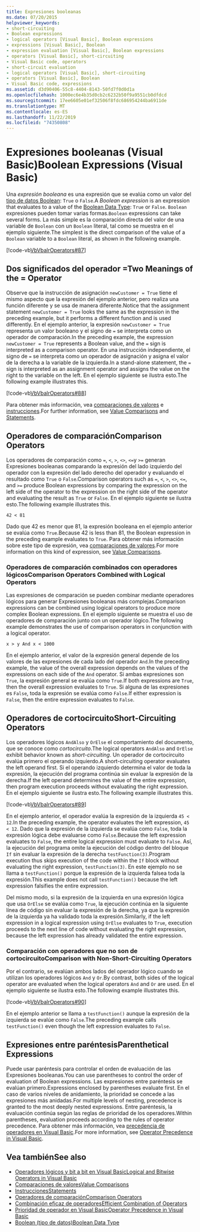 ```yaml
---
title: Expresiones booleanas
ms.date: 07/20/2015
helpviewer_keywords:
- short-circuiting
- Boolean expressions
- logical operators [Visual Basic], Boolean expressions
- expressions [Visual Basic], Boolean
- expression evaluation [Visual Basic], Boolean expressions
- operators [Visual Basic], short-circuiting
- Visual Basic code, operators
- short-circuit evaluation
- logical operators [Visual Basic], short-circuiting
- operators [Visual Basic], Boolean
- Visual Basic code, expressions
ms.assetid: d3d90406-55c8-4404-8143-50fd7f0d0d1a
ms.openlocfilehash: 1000ec6e4b35d0cb2c6232b50f9a9551cb0dfdcd
ms.sourcegitcommit: 17ee6605e01ef32506f8fdc686954244ba6911de
ms.translationtype: MT
ms.contentlocale: es-ES
ms.lasthandoff: 11/22/2019
ms.locfileid: "74350808"
---
```

# <a name="boolean-expressions-visual-basic"></a><span data-ttu-id="177ff-102">Expresiones booleanas (Visual Basic)</span><span class="sxs-lookup"><span data-stu-id="177ff-102">Boolean Expressions (Visual Basic)</span></span>
<span data-ttu-id="177ff-103">Una *expresión booleana* es una expresión que se evalúa como un valor del [tipo de datos Boolean](../../../../visual-basic/language-reference/data-types/boolean-data-type.md): `True` o `False`.</span><span class="sxs-lookup"><span data-stu-id="177ff-103">A *Boolean expression* is an expression that evaluates to a value of the [Boolean Data Type](../../../../visual-basic/language-reference/data-types/boolean-data-type.md): `True` or `False`.</span></span> <span data-ttu-id="177ff-104">`Boolean` expresiones pueden tomar varias formas.</span><span class="sxs-lookup"><span data-stu-id="177ff-104">`Boolean` expressions can take several forms.</span></span> <span data-ttu-id="177ff-105">La más simple es la comparación directa del valor de una variable de `Boolean` con un `Boolean` literal, tal como se muestra en el ejemplo siguiente.</span><span class="sxs-lookup"><span data-stu-id="177ff-105">The simplest is the direct comparison of the value of a `Boolean` variable to a `Boolean` literal, as shown in the following example.</span></span>  
  
 [!code-vb[VbVbalrOperators#87](~/samples/snippets/visualbasic/VS_Snippets_VBCSharp/VbVbalrOperators/VB/Class1.vb#87)]  
  
## <a name="two-meanings-of-the--operator"></a><span data-ttu-id="177ff-106">Dos significados del operador =</span><span class="sxs-lookup"><span data-stu-id="177ff-106">Two Meanings of the = Operator</span></span>  
 <span data-ttu-id="177ff-107">Observe que la instrucción de asignación `newCustomer = True` tiene el mismo aspecto que la expresión del ejemplo anterior, pero realiza una función diferente y se usa de manera diferente.</span><span class="sxs-lookup"><span data-stu-id="177ff-107">Notice that the assignment statement `newCustomer = True` looks the same as the expression in the preceding example, but it performs a different function and is used differently.</span></span> <span data-ttu-id="177ff-108">En el ejemplo anterior, la expresión `newCustomer = True` representa un valor booleano y el signo de `=` se interpreta como un operador de comparación.</span><span class="sxs-lookup"><span data-stu-id="177ff-108">In the preceding example, the expression `newCustomer = True` represents a Boolean value, and the `=` sign is interpreted as a comparison operator.</span></span> <span data-ttu-id="177ff-109">En una instrucción independiente, el signo de `=` se interpreta como un operador de asignación y asigna el valor de la derecha a la variable de la izquierda.</span><span class="sxs-lookup"><span data-stu-id="177ff-109">In a stand-alone statement, the `=` sign is interpreted as an assignment operator and assigns the value on the right to the variable on the left.</span></span> <span data-ttu-id="177ff-110">En el ejemplo siguiente se ilustra esto.</span><span class="sxs-lookup"><span data-stu-id="177ff-110">The following example illustrates this.</span></span>  
  
 [!code-vb[VbVbalrOperators#88](~/samples/snippets/visualbasic/VS_Snippets_VBCSharp/VbVbalrOperators/VB/Class1.vb#88)]  
  
 <span data-ttu-id="177ff-111">Para obtener más información, vea [comparaciones de valores](../../../../visual-basic/programming-guide/language-features/operators-and-expressions/value-comparisons.md) e [instrucciones](../../../../visual-basic/language-reference/statements/index.md).</span><span class="sxs-lookup"><span data-stu-id="177ff-111">For further information, see [Value Comparisons](../../../../visual-basic/programming-guide/language-features/operators-and-expressions/value-comparisons.md) and [Statements](../../../../visual-basic/language-reference/statements/index.md).</span></span>  
  
## <a name="comparison-operators"></a><span data-ttu-id="177ff-112">Operadores de comparación</span><span class="sxs-lookup"><span data-stu-id="177ff-112">Comparison Operators</span></span>  
 <span data-ttu-id="177ff-113">Los operadores de comparación como `=`, `<`, `>`, `<>`, `<=`y `>=` generan Expresiones booleanas comparando la expresión del lado izquierdo del operador con la expresión del lado derecho del operador y evaluando el resultado como `True` o `False`.</span><span class="sxs-lookup"><span data-stu-id="177ff-113">Comparison operators such as `=`, `<`, `>`, `<>`, `<=`, and `>=` produce Boolean expressions by comparing the expression on the left side of the operator to the expression on the right side of the operator and evaluating the result as `True` or `False`.</span></span> <span data-ttu-id="177ff-114">En el ejemplo siguiente se ilustra esto.</span><span class="sxs-lookup"><span data-stu-id="177ff-114">The following example illustrates this.</span></span>  
  
 `42 < 81`  
  
 <span data-ttu-id="177ff-115">Dado que 42 es menor que 81, la expresión booleana en el ejemplo anterior se evalúa como `True`.</span><span class="sxs-lookup"><span data-stu-id="177ff-115">Because 42 is less than 81, the Boolean expression in the preceding example evaluates to `True`.</span></span> <span data-ttu-id="177ff-116">Para obtener más información sobre este tipo de expresión, vea [comparaciones de valores](../../../../visual-basic/programming-guide/language-features/operators-and-expressions/value-comparisons.md).</span><span class="sxs-lookup"><span data-stu-id="177ff-116">For more information on this kind of expression, see [Value Comparisons](../../../../visual-basic/programming-guide/language-features/operators-and-expressions/value-comparisons.md).</span></span>  
  
### <a name="comparison-operators-combined-with-logical-operators"></a><span data-ttu-id="177ff-117">Operadores de comparación combinados con operadores lógicos</span><span class="sxs-lookup"><span data-stu-id="177ff-117">Comparison Operators Combined with Logical Operators</span></span>  
 <span data-ttu-id="177ff-118">Las expresiones de comparación se pueden combinar mediante operadores lógicos para generar Expresiones booleanas más complejas.</span><span class="sxs-lookup"><span data-stu-id="177ff-118">Comparison expressions can be combined using logical operators to produce more complex Boolean expressions.</span></span> <span data-ttu-id="177ff-119">En el ejemplo siguiente se muestra el uso de operadores de comparación junto con un operador lógico.</span><span class="sxs-lookup"><span data-stu-id="177ff-119">The following example demonstrates the use of comparison operators in conjunction with a logical operator.</span></span>  
  
 `x > y And x < 1000`  
  
 <span data-ttu-id="177ff-120">En el ejemplo anterior, el valor de la expresión general depende de los valores de las expresiones de cada lado del operador `And`.</span><span class="sxs-lookup"><span data-stu-id="177ff-120">In the preceding example, the value of the overall expression depends on the values of the expressions on each side of the `And` operator.</span></span> <span data-ttu-id="177ff-121">Si ambas expresiones son `True`, la expresión general se evalúa como `True`.</span><span class="sxs-lookup"><span data-stu-id="177ff-121">If both expressions are `True`, then the overall expression evaluates to `True`.</span></span> <span data-ttu-id="177ff-122">Si alguna de las expresiones es `False`, toda la expresión se evalúa como `False`.</span><span class="sxs-lookup"><span data-stu-id="177ff-122">If either expression is `False`, then the entire expression evaluates to `False`.</span></span>  
  
## <a name="short-circuiting-operators"></a><span data-ttu-id="177ff-123">Operadores de cortocircuito</span><span class="sxs-lookup"><span data-stu-id="177ff-123">Short-Circuiting Operators</span></span>  
 <span data-ttu-id="177ff-124">Los operadores lógicos `AndAlso` y `OrElse` el comportamiento del documento, que se conoce como *cortocircuito*.</span><span class="sxs-lookup"><span data-stu-id="177ff-124">The logical operators `AndAlso` and `OrElse` exhibit behavior known as *short-circuiting*.</span></span> <span data-ttu-id="177ff-125">Un operador de cortocircuito evalúa primero el operando izquierdo.</span><span class="sxs-lookup"><span data-stu-id="177ff-125">A short-circuiting operator evaluates the left operand first.</span></span> <span data-ttu-id="177ff-126">Si el operando izquierdo determina el valor de toda la expresión, la ejecución del programa continúa sin evaluar la expresión de la derecha.</span><span class="sxs-lookup"><span data-stu-id="177ff-126">If the left operand determines the value of the entire expression, then program execution proceeds without evaluating the right expression.</span></span> <span data-ttu-id="177ff-127">En el ejemplo siguiente se ilustra esto.</span><span class="sxs-lookup"><span data-stu-id="177ff-127">The following example illustrates this.</span></span>  
  
 [!code-vb[VbVbalrOperators#89](~/samples/snippets/visualbasic/VS_Snippets_VBCSharp/VbVbalrOperators/VB/Class1.vb#89)]  
  
 <span data-ttu-id="177ff-128">En el ejemplo anterior, el operador evalúa la expresión de la izquierda `45 < 12`.</span><span class="sxs-lookup"><span data-stu-id="177ff-128">In the preceding example, the operator evaluates the left expression, `45 < 12`.</span></span> <span data-ttu-id="177ff-129">Dado que la expresión de la izquierda se evalúa como `False`, toda la expresión lógica debe evaluarse como `False`.</span><span class="sxs-lookup"><span data-stu-id="177ff-129">Because the left expression evaluates to `False`, the entire logical expression must evaluate to `False`.</span></span> <span data-ttu-id="177ff-130">Así, la ejecución del programa omite la ejecución del código dentro del bloque `If` sin evaluar la expresión de la derecha `testFunction(3)`.</span><span class="sxs-lookup"><span data-stu-id="177ff-130">Program execution thus skips execution of the code within the `If` block without evaluating the right expression, `testFunction(3)`.</span></span> <span data-ttu-id="177ff-131">En este ejemplo no se llama a `testFunction()` porque la expresión de la izquierda falsea toda la expresión.</span><span class="sxs-lookup"><span data-stu-id="177ff-131">This example does not call `testFunction()` because the left expression falsifies the entire expression.</span></span>  
  
 <span data-ttu-id="177ff-132">Del mismo modo, si la expresión de la izquierda en una expresión lógica que usa `OrElse` se evalúa como `True`, la ejecución continúa en la siguiente línea de código sin evaluar la expresión de la derecha, ya que la expresión de la izquierda ya ha validado toda la expresión.</span><span class="sxs-lookup"><span data-stu-id="177ff-132">Similarly, if the left expression in a logical expression using `OrElse` evaluates to `True`, execution proceeds to the next line of code without evaluating the right expression, because the left expression has already validated the entire expression.</span></span>  
  
### <a name="comparison-with-non-short-circuiting-operators"></a><span data-ttu-id="177ff-133">Comparación con operadores que no son de cortocircuito</span><span class="sxs-lookup"><span data-stu-id="177ff-133">Comparison with Non-Short-Circuiting Operators</span></span>  
 <span data-ttu-id="177ff-134">Por el contrario, se evalúan ambos lados del operador lógico cuando se utilizan los operadores lógicos `And` y `Or`.</span><span class="sxs-lookup"><span data-stu-id="177ff-134">By contrast, both sides of the logical operator are evaluated when the logical operators `And` and `Or` are used.</span></span> <span data-ttu-id="177ff-135">En el ejemplo siguiente se ilustra esto.</span><span class="sxs-lookup"><span data-stu-id="177ff-135">The following example illustrates this.</span></span>  
  
 [!code-vb[VbVbalrOperators#90](~/samples/snippets/visualbasic/VS_Snippets_VBCSharp/VbVbalrOperators/VB/Class1.vb#90)]  
  
 <span data-ttu-id="177ff-136">En el ejemplo anterior se llama a `testFunction()` aunque la expresión de la izquierda se evalúe como `False`.</span><span class="sxs-lookup"><span data-stu-id="177ff-136">The preceding example calls `testFunction()` even though the left expression evaluates to `False`.</span></span>  
  
## <a name="parenthetical-expressions"></a><span data-ttu-id="177ff-137">Expresiones entre paréntesis</span><span class="sxs-lookup"><span data-stu-id="177ff-137">Parenthetical Expressions</span></span>  
 <span data-ttu-id="177ff-138">Puede usar paréntesis para controlar el orden de evaluación de las Expresiones booleanas.</span><span class="sxs-lookup"><span data-stu-id="177ff-138">You can use parentheses to control the order of evaluation of Boolean expressions.</span></span> <span data-ttu-id="177ff-139">Las expresiones entre paréntesis se evalúan primero.</span><span class="sxs-lookup"><span data-stu-id="177ff-139">Expressions enclosed by parentheses evaluate first.</span></span> <span data-ttu-id="177ff-140">En el caso de varios niveles de anidamiento, la prioridad se concede a las expresiones más anidadas.</span><span class="sxs-lookup"><span data-stu-id="177ff-140">For multiple levels of nesting, precedence is granted to the most deeply nested expressions.</span></span> <span data-ttu-id="177ff-141">Entre paréntesis, la evaluación continúa según las reglas de prioridad de los operadores.</span><span class="sxs-lookup"><span data-stu-id="177ff-141">Within parentheses, evaluation proceeds according to the rules of operator precedence.</span></span> <span data-ttu-id="177ff-142">Para obtener más información, vea [precedencia de operadores en Visual Basic](../../../../visual-basic/language-reference/operators/operator-precedence.md).</span><span class="sxs-lookup"><span data-stu-id="177ff-142">For more information, see [Operator Precedence in Visual Basic](../../../../visual-basic/language-reference/operators/operator-precedence.md).</span></span>  
  
## <a name="see-also"></a><span data-ttu-id="177ff-143">Vea también</span><span class="sxs-lookup"><span data-stu-id="177ff-143">See also</span></span>

- [<span data-ttu-id="177ff-144">Operadores lógicos y bit a bit en Visual Basic</span><span class="sxs-lookup"><span data-stu-id="177ff-144">Logical and Bitwise Operators in Visual Basic</span></span>](../../../../visual-basic/programming-guide/language-features/operators-and-expressions/logical-and-bitwise-operators.md)
- [<span data-ttu-id="177ff-145">Comparaciones de valores</span><span class="sxs-lookup"><span data-stu-id="177ff-145">Value Comparisons</span></span>](../../../../visual-basic/programming-guide/language-features/operators-and-expressions/value-comparisons.md)
- [<span data-ttu-id="177ff-146">Instrucciones</span><span class="sxs-lookup"><span data-stu-id="177ff-146">Statements</span></span>](../../../../visual-basic/programming-guide/language-features/statements.md)
- [<span data-ttu-id="177ff-147">Operadores de comparación</span><span class="sxs-lookup"><span data-stu-id="177ff-147">Comparison Operators</span></span>](../../../../visual-basic/language-reference/operators/comparison-operators.md)
- [<span data-ttu-id="177ff-148">Combinación eficaz de operadores</span><span class="sxs-lookup"><span data-stu-id="177ff-148">Efficient Combination of Operators</span></span>](../../../../visual-basic/programming-guide/language-features/operators-and-expressions/efficient-combination-of-operators.md)
- [<span data-ttu-id="177ff-149">Prioridad de operador en Visual Basic</span><span class="sxs-lookup"><span data-stu-id="177ff-149">Operator Precedence in Visual Basic</span></span>](../../../../visual-basic/language-reference/operators/operator-precedence.md)
- [<span data-ttu-id="177ff-150">Boolean (tipo de datos)</span><span class="sxs-lookup"><span data-stu-id="177ff-150">Boolean Data Type</span></span>](../../../../visual-basic/language-reference/data-types/boolean-data-type.md)
